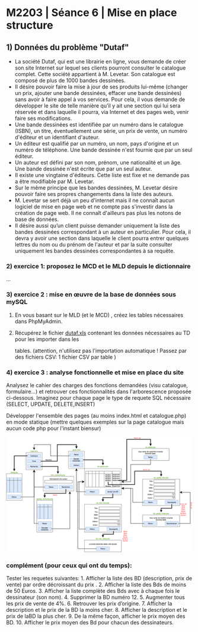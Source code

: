 # M2203 \| Séance 6 \| Mise en place structure

## 1\) Données du problème "Dutaf"

* La société Dutaf, qui est une librairie en ligne, vous demande de créer son site Internet sur lequel ses clients pourront consulter le catalogue complet. Cette société appartient à M. Levetar. Son catalogue est composé de plus de 1000 bandes dessinées.
* II désire pouvoir faire la mise à jour de ses produits lui-même \(changer un prix, ajouter une bande dessinées, effacer une bande dessinées\) sans avoir à faire appel à vos services. Pour cela, il vous demande de développer le site de telle manière qu’il y ait une section qui lui sera réservée et dans laquelle il pourra, via Internet et des pages web, venir faire ses modifications.
* Une bande dessinées est identifiée par un numéro dans le catalogue \(ISBN\), un titre, éventuellement une série, un prix de vente, un numéro d'éditeur et un identifiant d'auteur.
* Un éditeur est qualifié par un numéro, un nom, pays d'origine et un numéro de téléphone. Une bande dessinée n'est fournie que par un seul éditeur.
* Un auteur est défini par son nom, prénom, une nationalité et un âge. Une bande dessinée n'est écrite que par un seul auteur.
* II existe une vingtaine d'éditeurs. Cette liste est fixe et ne demande pas a être modifiable par M. Levetar.
* Sur le même principe que les bandes dessinées, M. Levetar désire pouvoir faire ses propres changements dans la liste des auteurs.
* M. Levetar se sert déjà un peu d’internet mais il ne connaît aucun logiciel de mise en page web et ne compte pas s'investir dans la création de page web. II ne connaît d'ailleurs pas plus les notons de base de données.
* II désire aussi qu’un client puisse demander uniquement la liste des bandes dessinées  correspondant à un auteur en particulier. Pour cela, il devra y avoir une section dans laquelle le client pourra entrer quelques lettres du nom ou du prénom de l'auteur et par la suite consulter uniquement les bandes dessinées correspondantes à sa requête.

### 2\) exercice 1: proposez le MCD et le MLD depuis le dictionnaire 

...

###  3\) exercice 2 : mise en œuvre de la base de données sous mySQL

1. En vous basant sur le MLD \(et le MCD\) , créez les  tables nécessaires dans PhpMyAdmin.
2. Récupérez le fichier [dutaf.xls](https://github.com/Dannebicque/dutafguide/tree/fbeb4cdebb2ab1a9902dc9e3b2f9761508d8dcd0/dutaf.xls) contenant les données nécessaires au TD pour les importer dans les

   tables. \(attention, n'utilisez pas l'importation automatique ! Passez par des fichiers CSV: 1 fichier CSV par table \)

### 4\) exercice 3 : analyse fonctionnelle et mise en place du site

Analysez le cahier des charges des fonctions demandées \(visu catalogue, formulaire...\) et retrouver ces fonctionnalités dans l'arborescence proposée ci-dessous. Imaginez pour chaque page le type de requete SQL nécessaire \(SELECT, UPDATE, DELETE,INSERT\)

Développer l'ensemble des pages \(au moins index.html et catalogue.php\) en mode statique \(mettre quelques exemples sur la page catalogue mais aucun code php pour l'instant biensur\) 

![](.gitbook/assets/dutaf%20%281%29.png)

### complément \(pour ceux qui ont du temps\):

Tester les requetes suivantes: 1. Afficher la liste des BD \(description, prix de vente\) par ordre décroissant du prix . 2. Afficher la liste des Bds de moins de 50 Euros. 3. Afficher la liste complète des Bds avec à chaque fois le dessinateur \(son nom\). 4. Supprimer la BD numéro 12. 5. Augmenter tous les prix de vente de 4%. 6. Retrouver les prix d’origine. 7. Afficher la description et le prix de la BD la moins cher. 8. Afficher la description et le prix de laBD la plus cher. 9. De la même façon, afficher le prix moyen des BD. 10. Afficher le prix moyen des Bd pour chacun des dessinateurs.

